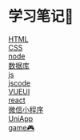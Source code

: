 # 学习笔记📒

<!-- ``` html -->

 <a href="/Note/HTML/">HTML</a>
 <br/>
 <a href="/Note/CSS/">CSS</a>
 <br/>
 <a href="/Note/node/">node</a>
 <br/>
 <a href="/Note/数据库/">数据库</a>
 <br/>
 <a href="/Note/js/">js</a>
 <br/>
 <a href="/Note/jscode/">jscode</a>
 <br/>
 <a href="/Note/VUEUI/">VUEUI</a>
 <br/>
 <a href="/Note/react/">react</a>
 <br/>
 <a href="/Note/微信小程序/">微信小程序</a>
 <br/>
 <a href="/Note/UniApp/">UniApp</a>
 <br/>
 <a href="/Note/game/">game🎮</a>

  <!-- ... -->
